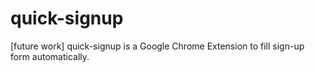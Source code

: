 # quick-signup
[future work] quick-signup is a Google Chrome Extension to fill sign-up form automatically.
